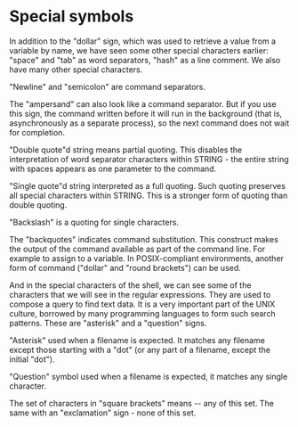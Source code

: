 # Special symbols

In addition to the "dollar" sign, which was used to retrieve a value from a variable by name, we have seen some other special characters earlier: "space" and "tab" as word separators, "hash" as a line comment. We also have many other special characters.

"Newline" and "semicolon" are command separators.

The "ampersand" can also look like a command separator. But if you use this sign, the command written before it will run in the background (that is, asynchronously as a separate process), so the next command does not wait for completion.

"Double quote"d string means partial quoting. This disables the interpretation of word separator characters within STRING - the entire string with spaces appears as one parameter to the command.

"Single quote"d string interpreted as a full quoting. Such quoting preserves all special characters within STRING. This is a stronger form of quoting than double quoting.

"Backslash" is a quoting for single characters.

The "backquotes" indicates command substitution. This construct makes the output of the command available as part of the command line. For example to assign to a variable. In POSIX-compliant environments, another form of command ("dollar" and "round brackets") can be used.

And in the special characters of the shell, we can see some of the characters that we will see in the regular expressions. They are used to compose a query to find text data. It is a very important part of the UNIX culture, borrowed by many programming languages to form such search patterns. These are "asterisk" and a "question" signs.

"Asterisk" used when a filename is expected. It matches any filename except those starting with a "dot" (or any part of a filename, except the initial "dot").

"Question" symbol used when a filename is expected, it matches any single character.

The set of characters in "square brackets" means -- any of this set. The same with an "exclamation" sign - none of this set.
